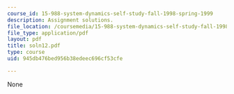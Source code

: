 ```yaml
---
course_id: 15-988-system-dynamics-self-study-fall-1998-spring-1999
description: Assignment solutions.
file_location: /coursemedia/15-988-system-dynamics-self-study-fall-1998-spring-1999/945db476bed956b38edeec696cf53cfe_soln12.pdf
file_type: application/pdf
layout: pdf
title: soln12.pdf
type: course
uid: 945db476bed956b38edeec696cf53cfe

---
```

None